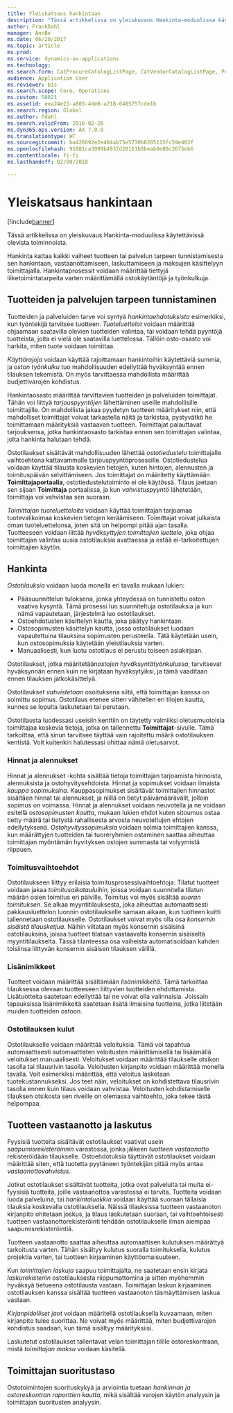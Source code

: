```yaml
---
title: Yleiskatsaus hankintaan
description: "Tässä artikkelissa on yleiskuvaus Hankinta-moduulissa käytettävissä olevista toiminnoista."
author: FrankDahl
manager: AnnBe
ms.date: 06/20/2017
ms.topic: article
ms.prod: 
ms.service: dynamics-ax-applications
ms.technology: 
ms.search.form: CatProcureCatalogListPage, CatVendorCatalogListPage, PurchTable
audience: Application User
ms.reviewer: bis
ms.search.scope: Core, Operations
ms.custom: 58021
ms.assetid: eea24e23-a803-4de0-a218-6485757cde1b
ms.search.region: Global
ms.author: fdahl
ms.search.validFrom: 2016-02-28
ms.dyn365.ops.version: AX 7.0.0
ms.translationtype: HT
ms.sourcegitcommit: ba426692e2e404ab75e5730b8205115fc59e402f
ms.openlocfilehash: 91881ca3999b4937d20161b8beab8e80c2675eb6
ms.contentlocale: fi-fi
ms.lasthandoff: 02/08/2018

---
```


# <a name="procurement-and-sourcing-overview"></a>Yleiskatsaus hankintaan

[!include[banner](../includes/banner.md)]


Tässä artikkelissa on yleiskuvaus Hankinta-moduulissa käytettävissä olevista toiminnoista.

Hankinta kattaa kaikki vaiheet tuotteen tai palvelun tarpeen tunnistamisesta sen hankintaan, vastaanottamiseen, laskuttamiseen ja maksujen käsittelyyn toimittajalla. Hankintaprosessit voidaan määrittää tiettyjä liiketoimintatarpeita varten määrittämällä ostokäytäntöjä ja työnkulkuja.

## <a name="identifying-a-need-for-product-and-services"></a>Tuotteiden ja palvelujen tarpeen tunnistaminen
Tuotteiden ja palveluiden tarve voi syntyä *hankintaehdotuksista* esimerkiksi, kun työntekijä tarvitsee tuotteen. *Tuoteluettelot* voidaan määrittää ohjaamaan saatavilla olevien tuotteiden valintaa, tai voidaan tehdä pyyntöjä tuotteista, joita ei vielä ole saatavilla luettelossa. Tällöin osto-osasto voi harkita, miten tuote voidaan toimittaa.  

*Käyttörajoja* voidaan käyttää rajoittamaan hankintoihin käytettäviä summia, ja *oston työnkulku* tuo mahdollisuuden edellyttää hyväksyntää ennen tilauksen tekemistä. On myös tarvittaessa mahdollista määrittää budjettivarojen kohdistus.  
  
Hankintaosasto määrittää tarvittavien tuotteiden ja palveluiden toimittajat. Tähän voi liittyä *tarjouspyyntöjen* lähettäminen useille mahdollisille toimittajille. On mahdollista jakaa pyydetyn tuotteen määritykset niin, että mahdolliset toimittajat voivat tarkastella näitä ja tarkistaa, pystyvätkö he toimittamaan määrityksiä vastaavan tuotteen. Toimittajat palauttavat tarjouksensa, jotka hankintaosasto tarkistaa ennen sen toimittajan valintaa, jolta hankinta halutaan tehdä.  

Ostotilaukset sisältävät mahdollisuuden lähettää *ostotiedustelu* toimittajalle vaihtoehtona kattavammalle tarjouspyyntöprosessille. Ostotiedustelua voidaan käyttää tilausta koskevien tietojen, kuten hintojen, alennusten ja toimituspäivän selvittämiseen. Jos toimittajat on määritetty käyttämään **Toimittajaportaalia**, ostotiedustelutoiminto ei ole käytössä. Tilaus jaetaan sen sijaan **Toimittaja** portaalissa, ja kun *vahvistuspyyntö* lähetetään, toimittaja voi vahvistaa sen suoraan.  

*Toimittajan tuoteluetteloita* voidaan käyttää toimittajan tarjoamaa tuotevalikoimaa koskevien tietojen keräämiseen. Toimittajat voivat julkaista oman tuoteluettelonsa, joten sitä on helpompi pitää ajan tasalla. Tuotteeseen voidaan liittää *hyväksyttyjen toimittajien luettelo*, joka ohjaa toimittajan valintaa uusia ostotilauksia avattaessa ja estää ei-tarkoitettujen toimittajien käytön.

## <a name="procurement"></a>Hankinta
*Ostotilauksia* voidaan luoda monella eri tavalla mukaan lukien:

-   Pääsuunnittelun tuloksena, jonka yhteydessä on tunnistettu oston vaativa kysyntä. Tämä prosessi luo suunniteltuja ostotilauksia ja kun nämä vapautetaan, järjestelmä luo ostotilaukset.
-   Ostoehdotusten käsittelyn kautta, joka päätyy hankintaan.
-   Ostosopimusten käsittelyn kautta, jossa ostotilaukset luodaan vapautettuina tilauksina sopimusten perusteella. Tätä käytetään usein, kun ostosopimuksia käytetään yleistilauksia varten.
-   Manuaalisesti, kun luotu ostotilaus ei perustu toiseen asiakirjaan.

Ostotilaukset, jotka määritetään*ostojen hyväksyntätyönkulussa*, tarvitsevat hyväksynnän ennen kuin ne kirjataan hyväksytyiksi, ja tämä vaaditaan ennen tilauksen jatkokäsittelyä.  

Ostotilaukset *vahvistetaan* osoituksena siitä, että toimittajan kanssa on solmittu sopimus. Ostotilaus etenee sitten vähitellen eri tilojen kautta, kunnes se lopulta laskutetaan tai perutaan.  

Ostotilausta luodessasi useisiin kenttiin on täytetty valmiiksi oletusmuotoisia toimittajaa koskevia tietoja, jotka on tallennettu **Toimittajat**-sivulle. Tämä tarkoittaa, että sinun tarvitsee täyttää vain rajoitettu määrä ostotilauksen kentistä. Voit kuitenkin halutessasi ohittaa nämä oletusarvot.

### <a name="prices-and-discounts"></a>Hinnat ja alennukset

Hinnat ja alennukset -kohta sisältää tietoja toimittajan tarjoamista hinnoista, alennuksista ja ostohyvitysehdoista. Hinnat ja sopimukset voidaan ilmaista *kauppa* *sopimuksina*. Kauppasopimukset sisältävät toimittajien hinnastot sisältäen hinnat tai alennukset, ja niillä on tietyt päivämäärävälit, jolloin sopimus on voimassa. Hinnat ja alennukset voidaan neuvotella ja ne voidaan esitellä *ostosopimusten kautta*, mukaan lukien ehdot kuten sitoumus ostaa tietty määrä tai tietystä rahallisesta arvosta neuvoteltujen ehtojen edellytyksenä. *Ostohyvityssopimuksia* voidaan solmia toimittajien kanssa, kun määrättyjen tuotteiden tai tuoreryhmien ostaminen saattaa aiheuttaa toimittajan myöntämän hyvityksen ostojen summasta tai volyymistä riippuen.

### <a name="delivery-options"></a>Toimitusvaihtoehdot

Ostotilaukseen liittyy erilaisia toimitusprosessivaihtoehtoja. Tilatut tuotteet voidaan jakaa *toimitusaikatauluihin,* joissa voidaan suunnitella tilatun määrän osien toimitus eri päiville. Toimitus voi myös sisältää *suoran toimituksen*. Se alkaa myyntitilauksesta, joka aiheuttaa automaattisesti pakkausluettelon luonnin ostotilaukselle samaan aikaan, kun tuotteen kuitti tallennetaan ostotilaukselle. Ostotilaukset voivat myös olla osa *konsernin sisäistä tilausketjua*. Näihin viitataan myös konsernin sisäisinä ostotilauksina, joissa tuotteet tilataan vastaavalta konsernin sisäiseltä myyntitilaukselta. Tässä tilanteessa osa vaiheista automatisoidaan kahden toisiinsa liittyvän konsernin sisäisen tilauksen välillä.

### <a name="supplementary-items"></a>Lisänimikkeet

Tuotteet voidaan määrittää sisältämään *lisänimikkeitä*. Tämä tarkoittaa tilauksessa olevaan tuotteeseen liittyvien tuotteiden ehdottamista. Lisätuotteita saatetaan edellyttää tai ne voivat olla valinnaisia. Joissain tapauksissa lisänimikkeitä saatetaan lisätä ilmaisina tuotteina, jotka liitetään muiden tuotteiden ostoon.

### <a name="purchase-order-charges"></a>Ostotilauksen kulut

Ostotilaukselle voidaan määrittää veloituksia. Tämä voi tapahtua automaattisesti automaattisten veloitusten määrittämisellä tai lisäämällä veloitukset manuaalisesti. Veloitukset voidaan määrittää tilaukselle otsikon tasolla tai tilausrivin tasolla. Veloitusten kirjanpito voidaan määrittää monella tavalla. Voit esimerkiksi määrittää, että veloitus lasketaan tuotekustannukseksi. Jos teet näin, veloitukset on kohdistettava tilausrivin tasolla ennen kuin tilaus voidaan vahvistaa. Veloitusten kohdistamiselle tilauksen otsikosta sen riveille on olemassa vaihtoehto, joka tekee tästä helpompaa.

## <a name="product-receipt-and-invoicing"></a>Tuotteen vastaanotto ja laskutus
Fyysisiä tuotteita sisältävät ostotilaukset vaativat usein *saapumisrekisteröinnin* varastossa, jonka jälkeen *tuotteen vastaanotto* rekisteröidään tilaukselle. Ostoehdotuksia täyttävät ostotilaukset voidaan määrittää siten, että tuotetta pyytäneen työntekijän pitää myös antaa *vastaanottovahvistus*.  

Jotkut ostotilaukset sisältävät tuotteita, jotka ovat palveluita tai muita ei-fyysisiä tuotteita, joille vastaanottoa varastossa ei tarvita. Tuotteita voidaan luoda palveluina, tai *hankintaluokkia* voidaan käyttää suoraan tällaisia tilauksia koskevalla ostotilauksella. Näissä tilauksissa tuotteen vastaanoton kirjanpito ohitetaan joskus, ja tilaus laskutetaan suoraan, tai vaihtoehtoisesti tuotteen vastaanottorekisteröinti tehdään ostotilaukselle ilman aiempaa saapumisrekisteröintiä.  

Tuotteen vastaanotto saattaa aiheuttaa automaattisen kulutuksen määrättyä tarkoitusta varten. Tähän sisältyy kulutus suoralla toimituksella, kulutus projektia varten, tai tuotteen kirjaaminen käyttöomaisuuteen.  

Kun *toimittajien laskuja* saapuu toimittajalta, ne saatetaan ensin kirjata *laskurekisteriin* ostotilauksesta riippumattomina ja sitten myöhemmin hyväksyä tietueena ostotilausta vastaan. Toimittajan laskun kirjaaminen ostotilauksen kanssa sisältää tuotteen vastaanoton täsmäyttämisen laskua vastaan.  

*Kirjanpidolliset jaot* voidaan määritellä ostotilauksella kuvaamaan, miten kirjanpito tulee suorittaa. Ne voivat myös määrittää, miten budjettivarojen kohdistus saadaan, kun tämä sisältyy määrityksiisi.  

Laskutetut ostotilaukset tallentavat velan toimittajan tilille ostoreskontraan, mistä *t*o*imittajan maksu* voidaan käsitellä.

## <a name="vendor-performance"></a>Toimittajan suoritustaso
Ostotoimintojen suorituskykyä ja arviointia tuetaan *hankinnan ja ostoreskontran raporttien kautta,* mikä sisältää varojen käytön analyysin ja toimittajan suoritusten analyysin.




